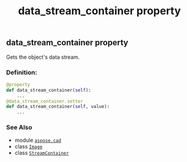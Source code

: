 ﻿---
title: data_stream_container property
second_title: Aspose.CAD for Python via .NET API References
description: 
type: docs
weight: 130
url: /python-net/aspose.cad/image/data_stream_container/
is_root: false
---

## data_stream_container property


Gets the object's data stream.
### Definition:
```python
@property
def data_stream_container(self):
    ...
@data_stream_container.setter
def data_stream_container(self, value):
    ...
```

### See Also
* module [`aspose.cad`](../../)
* class [`Image`](/cad/python-net/aspose.cad/image)
* class [`StreamContainer`](/cad/python-net/aspose.cad/streamcontainer)
